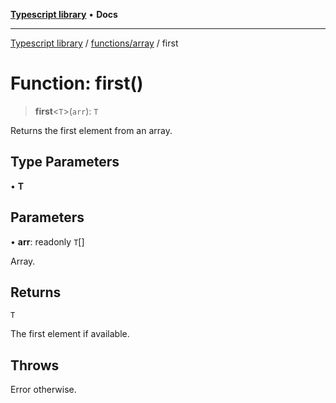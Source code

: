 [**Typescript library**](../../../index.md) • **Docs**

***

[Typescript library](../../../modules.md) / [functions/array](../index.md) / first

# Function: first()

> **first**\<`T`\>(`arr`): `T`

Returns the first element from an array.

## Type Parameters

• **T**

## Parameters

• **arr**: readonly `T`[]

Array.

## Returns

`T`

The first element if available.

## Throws

Error otherwise.
